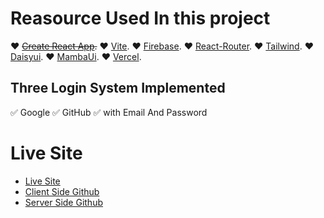 # Reasource Used In this project

❤️ <del>[Create React App](https://github.com/facebook/create-react-app).</del>
❤️ [Vite](https://vitejs.dev/).
❤️ [Firebase](https://firebase.google.com/).
❤️ [React-Router](https://reactrouter.com/en/main).
❤️ [Tailwind](https://tailwindcss.com/).
❤️ [Daisyui](https://daisyui.com/).
❤️ [MambaUi](https://www.mambaui.com/).
❤️ [Vercel](https://vercel.com/).

## Three Login System Implemented

✅ Google
✅ GitHub
✅ with Email And Password

# Live Site

- [Live Site](https://e-pathshala-authentication.web.app/)
- [Client Side Github](https://github.com/Sarwarhridoy4/b610-learning-platform-client-side-Sarwarhridoy4)
- [Server Side Github](https://github.com/Sarwarhridoy4/b610-learning-platform-server-side-Sarwarhridoy4)
